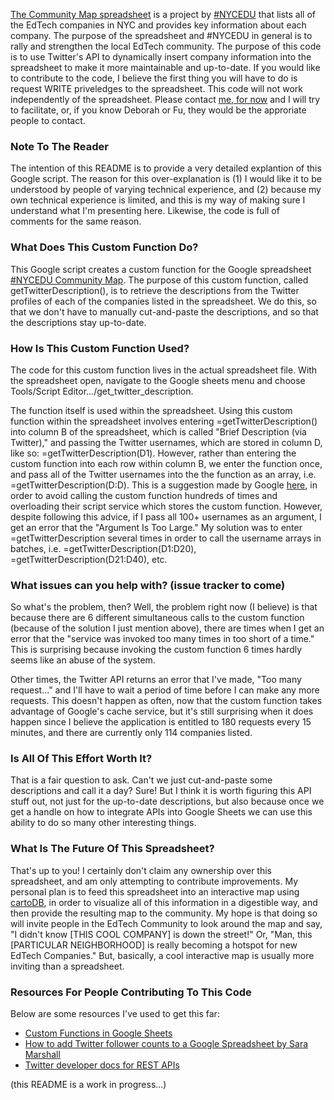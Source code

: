 [The Community Map spreadsheet](https://drive.google.com/open?id=17nmBELMdwT1ScV3j5Vt66wIzSphQhnhhQLdBJdP4oN8) is a project by [#NYCEDU](http://nycedu.us/) that lists all of the EdTech companies in NYC and provides key information about each company. The purpose of the spreadsheet and #NYCEDU in general is to rally and strengthen the local EdTech community. The purpose of this code is to use Twitter's API to dynamically insert company information into the spreadsheet to make it more maintainable and up-to-date. If you would like to contribute to the code, I believe the first thing you will have to do is request WRITE priveledges to the spreadsheet. This code will not work independently of the spreadsheet. Please contact [me, for now](mailto:joeyazoulai@fastmail.fm) and I will try to facilitate, or, if you know Deborah or Fu, they would be the approriate people to contact.

### Note To The Reader

The intention of this README is to provide a very detailed explantion of this Google script. The reason for this over-explanation is (1) I would like it to be understood by people of varying technical experience, and (2) because my own technical experience is limited, and this is my way of making sure I understand what I'm presenting here. Likewise, the code is full of comments for the same reason.

### What Does This Custom Function Do?

This Google script creates a custom function for the Google spreadsheet [#NYCEDU Community Map](https://drive.google.com/open?id=17nmBELMdwT1ScV3j5Vt66wIzSphQhnhhQLdBJdP4oN8). The purpose of this custom function, called getTwitterDescription(), is to retrieve the descriptions from the Twitter profiles of each of the companies listed in the spreadsheet. We do this, so that we don't have to manually cut-and-paste the descriptions, and so that the descriptions stay up-to-date.

### How Is This Custom Function Used?

The code for this custom function lives in the actual spreadsheet file. With the spreadsheet open, navigate to the Google sheets menu and choose Tools/Script Editor.../get_twitter_description.

The function itself is used within the spreadsheet. Using this custom function within the spreadsheet involves entering =getTwitterDescription() into column B of the spreadsheet, which is called "Brief Description (via Twitter)," and passing the Twitter usernames, which are stored in column D, like so: =getTwitterDescription(D1). However, rather than entering the custom function into each row within column B, we enter the function once, and pass all of the Twitter usernames into the the function as an array, i.e. =getTwitterDescription(D:D). This is a suggestion made by Google [here](https://developers.google.com/apps-script/guides/sheets/functions), in order to avoid calling the custom function hundreds of times and overloading their script service which stores the custom function. However, despite following this advice, if I pass all 100+ usernames as an argument, I get an error that the "Argument Is Too Large." My solution was to enter =getTwitterDescription several times in order to call the username arrays in batches, i.e. =getTwitterDescription(D1:D20), =getTwitterDescription(D21:D40), etc.

### What issues can you help with? (issue tracker to come)

So what's the problem, then? Well, the problem right now (I believe) is that because there are 6 different simultaneous calls to the custom function (because of the solution I just mention above), there are times when I get an error that the "service was invoked too many times in too short of a time." This is surprising because invoking the custom function 6 times hardly seems like an abuse of the system.

Other times, the Twitter API returns an error that I've made, "Too many request..." and I'll have to wait a period of time before I can make any more requests. This doesn't happen as often, now that the custom function takes advantage of Google's cache service, but it's still surprising when it does happen since I believe the application is entitled to 180 requests every 15 minutes, and there are currently only 114 companies listed.

### Is All Of This Effort Worth It?

That is a fair question to ask. Can't we just cut-and-paste some descriptions and call it a day? Sure! But I think it is worth figuring this API stuff out, not just for the up-to-date descriptions, but also because once we get a handle on how to integrate APIs into Google Sheets we can use this ability to do so many other interesting things.

### What Is The Future Of This Spreadsheet?

That's up to you! I certainly don't claim any ownership over this spreadsheet, and am only attempting to contribute improvements. My personal plan is to feed this spreadsheet into an interactive map using [cartoDB](https://cartodb.com/), in order to visualize all of this information in a digestible way, and then provide the resulting map to the community. My hope is that doing so will invite people in the EdTech Community to look around the map and say, "I didn't know [THIS COOL COMPANY] is down the street!" Or, "Man, this [PARTICULAR NEIGHBORHOOD] is really becoming a hotspot for new EdTech Companies." But, basically, a cool interactive map is usually more inviting than a spreadsheet.

### Resources For People Contributing To This Code

Below are some resources I've used to get this far:
- [Custom Functions in Google Sheets](https://developers.google.com/apps-script/guides/sheets/functions)
- [How to add Twitter follower counts to a Google Spreadsheet by Sara Marshall](http://sarahmarshall.io/post/70812214349/how-to-add-twitter-follower-counts-to-a-google)
- [Twitter developer docs for REST APIs](https://dev.twitter.com/rest/public)

(this README is a work in progress...)

